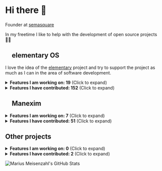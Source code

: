 # Hi there 👋

Founder at [semasquare](https://github.com/semasquare) <img class="emoji" width="16" height="16" src="https://avatars1.githubusercontent.com/u/38842282?s=200&v=4">

In my freetime I like to help with the development of open source projects 👨‍💻

## <img class="emoji" width="16" height="16" src="https://avatars.githubusercontent.com/u/1978534?s=200&v=4"> elementary OS

I love the idea of the [elementary](https://github.com/elementary) project and try to support the project as much as I can in the area of software development.

<details><summary><b>Features I am working on: 19</b> (Click to expand)</summary>
<table>
  <tr>
    <th>Title</th>
    <th>State</th>
    <th>Mergeable</th>
  </tr>
<tr>
    <td><p><a href="https://github.com/elementary/portals/pull/79">elementary/portals #79 · Start after Gala</a></p></td>
    <td>🏗️ Draft</td>
    <td>⤵️ Mergeable</td>
  </tr>
<tr>
    <td><p><a href="https://github.com/elementary/os/pull/582">elementary/os #582 · Build OSTree based images</a></p></td>
    <td>🏗️ Draft</td>
    <td>⤵️ Mergeable</td>
  </tr>
<tr>
    <td><p><a href="https://github.com/elementary/music/pull/737">elementary/music #737 · Offline Updates</a></p></td>
    <td>🏗️ Draft</td>
    <td>⤵️ Mergeable</td>
  </tr>
<tr>
    <td><p><a href="https://github.com/elementary/music/pull/736">elementary/music #736 · Check if online</a></p></td>
    <td>🏗️ Draft</td>
    <td>⤵️ Mergeable</td>
  </tr>
<tr>
    <td><p><a href="https://github.com/elementary/settings-daemon/pull/48">elementary/settings-daemon #48 · Offline system upgrades</a></p></td>
    <td>🏗️ Draft</td>
    <td>⤵️ Mergeable</td>
  </tr>
<tr>
    <td><p><a href="https://github.com/elementary/initial-setup/pull/92">elementary/initial-setup #92 · Option to install proprietary codecs</a></p></td>
    <td>🏗️ Draft</td>
    <td>⤵️ Mergeable</td>
  </tr>
<tr>
    <td><p><a href="https://github.com/elementary/session-settings/pull/64">elementary/session-settings #64 · Provide onboard-autostart fallback</a></p></td>
    <td>👀️ Ready for review</td>
    <td>⚠️ Merging is blocked</td>
  </tr>
<tr>
    <td><p><a href="https://github.com/elementary/gala/pull/1493">elementary/gala #1493 · Hide Others</a></p></td>
    <td>👀️ Ready for review</td>
    <td>⚠️ Merging is blocked</td>
  </tr>
<tr>
    <td><p><a href="https://github.com/elementary/switchboard-plug-onlineaccounts/pull/249">elementary/switchboard-plug-onlineaccounts #249 · Settings Sync</a></p></td>
    <td>🏗️ Draft</td>
    <td>⤵️ Mergeable</td>
  </tr>
<tr>
    <td><p><a href="https://github.com/elementary/appcenter/pull/1961">elementary/appcenter #1961 · Group updates that require a restart</a></p></td>
    <td>🏗️ Draft</td>
    <td>⤵️ Mergeable</td>
  </tr>
<tr>
    <td><p><a href="https://github.com/elementary/appcenter/pull/1965">elementary/appcenter #1965 · Improve SearchView</a></p></td>
    <td>🏗️ Draft</td>
    <td>⤵️ Mergeable</td>
  </tr>
<tr>
    <td><p><a href="https://github.com/elementary/switchboard-plug-about/pull/245">elementary/switchboard-plug-about #245 · Offline system upgrades</a></p></td>
    <td>🏗️ Draft</td>
    <td>⤵️ Mergeable</td>
  </tr>
<tr>
    <td><p><a href="https://github.com/elementary/gala/pull/1376">elementary/gala #1376 · Play login sound</a></p></td>
    <td>👀️ Ready for review</td>
    <td>⚠️ Merging is blocked</td>
  </tr>
<tr>
    <td><p><a href="https://github.com/elementary/sound-theme/pull/16">elementary/sound-theme #16 · Add login sound</a></p></td>
    <td>👀️ Ready for review</td>
    <td>⚠️ Merging is blocked</td>
  </tr>
<tr>
    <td><p><a href="https://github.com/elementary/code/pull/940">elementary/code #940 · Add build and run controls for Flatpak based projects</a></p></td>
    <td>👀️ Ready for review</td>
    <td>⚠️ Merging is blocked</td>
  </tr>
<tr>
    <td><p><a href="https://github.com/elementary/gala/pull/1080">elementary/gala #1080 · Add "Tile" actions and shortcuts to window menu</a></p></td>
    <td>🏗️ Draft</td>
    <td>⤵️ Mergeable</td>
  </tr>
<tr>
    <td><p><a href="https://github.com/elementary/wingpanel-indicator-nightlight/pull/72">elementary/wingpanel-indicator-nightlight #72 · Add dark style toggle to indicator</a></p></td>
    <td>🏗️ Draft</td>
    <td>⤵️ Mergeable</td>
  </tr>
<tr>
    <td><p><a href="https://github.com/elementary/wingpanel-indicator-network/pull/201">elementary/wingpanel-indicator-network #201 · Show an indicator icon for each active connection</a></p></td>
    <td>🏗️ Draft</td>
    <td>⤵️ Mergeable</td>
  </tr>
<tr>
    <td><p><a href="https://github.com/elementary/plymouth-theme/pull/7">elementary/plymouth-theme #7 · Generate animation assets from SVG</a></p></td>
    <td>👀️ Ready for review</td>
    <td>⚠️ Merging is blocked</td>
  </tr>
</table>
</details>

<details><summary><b>Features I have contributed: 152</b> (Click to expand)</summary>
<p>
<ul>
<li><p><a href="https://github.com/elementary/appcenter/pull/2053">elementary/appcenter #2053 · FlatpakBackend: Add null checks for user and system installation</a></p></li>
<li><p><a href="https://github.com/elementary/onboarding/pull/210">elementary/onboarding #210 · WelcomeView: Update description</a></p></li>
<li><p><a href="https://github.com/elementary/greeter/pull/650">elementary/greeter #650 · Remove lightdm config</a></p></li>
<li><p><a href="https://github.com/elementary/greeter/pull/651">elementary/greeter #651 · meson: Install lightdm config</a></p></li>
<li><p><a href="https://github.com/elementary/settings-daemon/pull/45">elementary/settings-daemon #45 · Check for firmware updates</a></p></li>
<li><p><a href="https://github.com/elementary/settings-daemon/pull/57">elementary/settings-daemon #57 · Packaging: Add fwupd</a></p></li>
<li><p><a href="https://github.com/elementary/appcenter/pull/1994">elementary/appcenter #1994 · Add meson options to disable backends</a></p></li>
<li><p><a href="https://github.com/elementary/calendar/pull/784">elementary/calendar #784 · Release 6.1.3</a></p></li>
<li><p><a href="https://github.com/elementary/granite/pull/647">elementary/granite #647 · Fix demo desktop file</a></p></li>
<li><p><a href="https://github.com/elementary/switchboard-plug-network/pull/357">elementary/switchboard-plug-network #357 · Add support for libnm 1.43</a></p></li>
<li><p><a href="https://github.com/elementary/portals/pull/67">elementary/portals #67 · Add build support for older Vala versions</a></p></li>
<li><p><a href="https://github.com/elementary/appcenter/pull/2015">elementary/appcenter #2015 · Fix deprecations for AppStream 0.16</a></p></li>
<li><p><a href="https://github.com/elementary/appcenter/pull/1993">elementary/appcenter #1993 · CategoryView: Fix crash</a></p></li>
<li><p><a href="https://github.com/elementary/.github/pull/23">elementary/.github #23 · Add OS 7 name</a></p></li>
<li><p><a href="https://github.com/elementary/appcenter/pull/1983">elementary/appcenter #1983 · Flatpak repair</a></p></li>
<li><p><a href="https://github.com/elementary/appcenter/pull/1977">elementary/appcenter #1977 · Fix warnings for native packages, OS and Runtime updates</a></p></li>
<li><p><a href="https://github.com/elementary/photos/pull/732">elementary/photos #732 · Fix translation charset</a></p></li>
<li><p><a href="https://github.com/elementary/switchboard-plug-onlineaccounts/pull/248">elementary/switchboard-plug-onlineaccounts #248 · Add support for evolution-data-server 3.45+ / libsoup-3</a></p></li>
<li><p><a href="https://github.com/elementary/installer/pull/677">elementary/installer #677 · actions/checkout@v3</a></p></li>
<li><p><a href="https://github.com/elementary/tasks/pull/346">elementary/tasks #346 · actions/checkout@v3</a></p></li>
<li><p><a href="https://github.com/elementary/mail/pull/811">elementary/mail #811 · actions/checkout@v3</a></p></li>
<li><p><a href="https://github.com/elementary/calculator/pull/239">elementary/calculator #239 · actions/checkout@v3</a></p></li>
<li><p><a href="https://github.com/elementary/videos/pull/323">elementary/videos #323 · actions/checkout@v3</a></p></li>
<li><p><a href="https://github.com/elementary/capnet-assist/pull/94">elementary/capnet-assist #94 · actions/checkout@v3</a></p></li>
<li><p><a href="https://github.com/elementary/screenshot/pull/255">elementary/screenshot #255 · actions/checkout@v3</a></p></li>
<li><p><a href="https://github.com/elementary/notifications/pull/183">elementary/notifications #183 · actions/checkout@v3</a></p></li>
<li><p><a href="https://github.com/elementary/photos/pull/731">elementary/photos #731 · actions/checkout@v3</a></p></li>
<li><p><a href="https://github.com/elementary/default-settings/pull/276">elementary/default-settings #276 · actions/checkout@v3</a></p></li>
<li><p><a href="https://github.com/elementary/switchboard-plug-onlineaccounts/pull/247">elementary/switchboard-plug-onlineaccounts #247 · actions/checkout@v3</a></p></li>
<li><p><a href="https://github.com/elementary/switchboard-plug-mouse-touchpad/pull/209">elementary/switchboard-plug-mouse-touchpad #209 · actions/checkout@v3</a></p></li>
<li><p><a href="https://github.com/elementary/switchboard/pull/254">elementary/switchboard #254 · actions/checkout@v3</a></p></li>
<li><p><a href="https://github.com/elementary/switchboard-plug-about/pull/256">elementary/switchboard-plug-about #256 · actions/checkout@v3</a></p></li>
<li><p><a href="https://github.com/elementary/wingpanel-indicator-keyboard/pull/120">elementary/wingpanel-indicator-keyboard #120 · actions/checkout@v3</a></p></li>
<li><p><a href="https://github.com/elementary/wingpanel-indicator-power/pull/241">elementary/wingpanel-indicator-power #241 · actions/checkout@v3</a></p></li>
<li><p><a href="https://github.com/elementary/switchboard-plug-wallet/pull/29">elementary/switchboard-plug-wallet #29 · actions/checkout@v3</a></p></li>
<li><p><a href="https://github.com/elementary/feedback/pull/86">elementary/feedback #86 · actions/checkout@v3</a></p></li>
<li><p><a href="https://github.com/elementary/switchboard-plug-pantheon-shell/pull/339">elementary/switchboard-plug-pantheon-shell #339 · actions/checkout@v3</a></p></li>
<li><p><a href="https://github.com/elementary/granite/pull/630">elementary/granite #630 · actions/checkout@v3</a></p></li>
<li><p><a href="https://github.com/elementary/wingpanel-indicator-nightlight/pull/94">elementary/wingpanel-indicator-nightlight #94 · actions/checkout@v3</a></p></li>
<li><p><a href="https://github.com/elementary/switchboard-plug-network/pull/345">elementary/switchboard-plug-network #345 · actions/checkout@v3</a></p></li>
<li><p><a href="https://github.com/elementary/greeter/pull/631">elementary/greeter #631 · actions/checkout@v3</a></p></li>
<li><p><a href="https://github.com/elementary/wingpanel-indicator-privacy/pull/42">elementary/wingpanel-indicator-privacy #42 · actions/checkout@v3</a></p></li>
<li><p><a href="https://github.com/elementary/switchboard-plug-sharing/pull/58">elementary/switchboard-plug-sharing #58 · actions/checkout@v3</a></p></li>
<li><p><a href="https://github.com/elementary/switchboard-plug-parental-controls/pull/164">elementary/switchboard-plug-parental-controls #164 · actions/checkout@v3</a></p></li>
<li><p><a href="https://github.com/elementary/camera/pull/252">elementary/camera #252 · actions/checkout@v3</a></p></li>
<li><p><a href="https://github.com/elementary/switchboard-plug-sound/pull/233">elementary/switchboard-plug-sound #233 · actions/checkout@v3</a></p></li>
<li><p><a href="https://github.com/elementary/switchboard-plug-printers/pull/185">elementary/switchboard-plug-printers #185 · actions/checkout@v3</a></p></li>
<li><p><a href="https://github.com/elementary/wingpanel-indicator-sound/pull/245">elementary/wingpanel-indicator-sound #245 · actions/checkout@v3</a></p></li>
<li><p><a href="https://github.com/elementary/wingpanel-indicator-a11y/pull/54">elementary/wingpanel-indicator-a11y #54 · actions/checkout@v3</a></p></li>
<li><p><a href="https://github.com/elementary/wingpanel-indicator-network/pull/255">elementary/wingpanel-indicator-network #255 · actions/checkout@v3</a></p></li>
<li><p><a href="https://github.com/elementary/switchboard-plug-useraccounts/pull/189">elementary/switchboard-plug-useraccounts #189 · actions/checkout@v3</a></p></li>
<li><p><a href="https://github.com/elementary/pantheon-agent-geoclue2/pull/56">elementary/pantheon-agent-geoclue2 #56 · actions/checkout@v3</a></p></li>
<li><p><a href="https://github.com/elementary/wingpanel-indicator-bluetooth/pull/185">elementary/wingpanel-indicator-bluetooth #185 · actions/checkout@v3</a></p></li>
<li><p><a href="https://github.com/elementary/initial-setup/pull/160">elementary/initial-setup #160 · actions/checkout@v3</a></p></li>
<li><p><a href="https://github.com/elementary/stylesheet/pull/1238">elementary/stylesheet #1238 · actions/checkout@v3</a></p></li>
<li><p><a href="https://github.com/elementary/appcenter/pull/1966">elementary/appcenter #1966 · actions/checkout@v3</a></p></li>
<li><p><a href="https://github.com/elementary/initial-setup/pull/159">elementary/initial-setup #159 · Remove duplicate handy dependency</a></p></li>
<li><p><a href="https://github.com/elementary/appcenter/pull/1964">elementary/appcenter #1964 · Make loading updates async from main AppCenter window</a></p></li>
<li><p><a href="https://github.com/elementary/wingpanel-indicator-session/pull/172">elementary/wingpanel-indicator-session #172 · Hide user settings in Demo Mode</a></p></li>
<li><p><a href="https://github.com/elementary/appcenter/pull/1960">elementary/appcenter #1960 · Show Operating System Updates and Runtime Updates only if available</a></p></li>
<li><p><a href="https://github.com/elementary/appcenter/pull/1963">elementary/appcenter #1963 · Warn running in Demo Mode</a></p></li>
<li><p><a href="https://github.com/elementary/appcenter/pull/1962">elementary/appcenter #1962 · Pretty output Flatpak package origins</a></p></li>
<li><p><a href="https://github.com/elementary/appcenter/pull/1943">elementary/appcenter #1943 · Install PackageKit based Operating System Updates as Offline Updates</a></p></li>
<li><p><a href="https://github.com/elementary/appcenter/pull/1957">elementary/appcenter #1957 · Size information for Runtime Updates</a></p></li>
<li><p><a href="https://github.com/elementary/appcenter/pull/1956">elementary/appcenter #1956 · Flatpak Runtimes</a></p></li>
<li><p><a href="https://github.com/elementary/screenshot/pull/250">elementary/screenshot #250 · Update runtime to version 7</a></p></li>
<li><p><a href="https://github.com/elementary/onboarding/pull/184">elementary/onboarding #184 · MainWindow: warn about daily builds</a></p></li>
<li><p><a href="https://github.com/elementary/greeter/pull/628">elementary/greeter #628 · Fix double login authentication</a></p></li>
<li><p><a href="https://github.com/elementary/os/pull/639">elementary/os #639 · Fix Pinebook Pro builds</a></p></li>
<li><p><a href="https://github.com/elementary/os-patches/pull/258">elementary/os-patches #258 · Rename elementary OS to elementary-os</a></p></li>
<li><p><a href="https://github.com/elementary/os/pull/635">elementary/os #635 · Switch mode to debian</a></p></li>
<li><p><a href="https://github.com/elementary/os/pull/632">elementary/os #632 · Install elementary apps via apt</a></p></li>
<li><p><a href="https://github.com/elementary/seeds/pull/98">elementary/seeds #98 · Install elementary apps via apt</a></p></li>
<li><p><a href="https://github.com/elementary/browser/pull/67">elementary/browser #67 · Install Browser Flatpak</a></p></li>
<li><p><a href="https://github.com/elementary/evince/pull/37">elementary/evince #37 · Install Evince Flatpak</a></p></li>
<li><p><a href="https://github.com/elementary/calculator/pull/231">elementary/calculator #231 · Install Calculator Flatpak</a></p></li>
<li><p><a href="https://github.com/elementary/camera/pull/247">elementary/camera #247 · Install Camera Flatpak</a></p></li>
<li><p><a href="https://github.com/elementary/os/pull/631">elementary/os #631 · Enable security repositories</a></p></li>
<li><p><a href="https://github.com/elementary/switchboard-plug-about/pull/253">elementary/switchboard-plug-about #253 · Reboot to Firmware Setup</a></p></li>
<li><p><a href="https://github.com/elementary/appcenter/pull/1791">elementary/appcenter #1791 · Add a manual refresh button to update all caches</a></p></li>
<li><p><a href="https://github.com/elementary/appcenter/pull/1790">elementary/appcenter #1790 · Pull apt updates less frequently</a></p></li>
<li><p><a href="https://github.com/elementary/greeter/pull/599">elementary/greeter #599 · Release 6.0.2</a></p></li>
<li><p><a href="https://github.com/elementary/switchboard-plug-about/pull/244">elementary/switchboard-plug-about #244 · Add support for offline firmware updates</a></p></li>
<li><p><a href="https://github.com/elementary/camera/pull/204">elementary/camera #204 · Take photo or video on secondary click</a></p></li>
<li><p><a href="https://github.com/elementary/initial-setup/pull/125">elementary/initial-setup #125 · Check for network access</a></p></li>
<li><p><a href="https://github.com/elementary/appcenter/pull/1811">elementary/appcenter #1811 · Trigger auto-updates when opening the app</a></p></li>
<li><p><a href="https://github.com/elementary/action-appcenter-review-parse/pull/2">elementary/action-appcenter-review-parse #2 · feat: add end-of-life support</a></p></li>
<li><p><a href="https://github.com/elementary/switchboard-plug-about/pull/209">elementary/switchboard-plug-about #209 · Provide a method for OEMs to include a logo for dark backgrounds</a></p></li>
<li><p><a href="https://github.com/elementary/mail/pull/747">elementary/mail #747 · Use subject for window title of new message window</a></p></li>
<li><p><a href="https://github.com/elementary/appcenter/pull/1807">elementary/appcenter #1807 · Warn about OS runtime mismatch</a></p></li>
<li><p><a href="https://github.com/elementary/initial-setup/pull/133">elementary/initial-setup #133 · Offer to switch to left-handed setup if right clicking "Next"</a></p></li>
<li><p><a href="https://github.com/elementary/appcenter/pull/1793">elementary/appcenter #1793 · Automatically install curated Flatpak updates</a></p></li>
<li><p><a href="https://github.com/elementary/settings-daemon/pull/44">elementary/settings-daemon #44 · Add left handed</a></p></li>
<li><p><a href="https://github.com/elementary/installer/pull/625">elementary/installer #625 · Warn about VMs</a></p></li>
<li><p><a href="https://github.com/elementary/evince/pull/25">elementary/evince #25 · Install elementary icons</a></p></li>
<li><p><a href="https://github.com/elementary/notifications/pull/122">elementary/notifications #122 · Revert "Fix #117: Show icons for daemons (#118)"</a></p></li>
<li><p><a href="https://github.com/elementary/initial-setup/pull/113">elementary/initial-setup #113 · Set hostname</a></p></li>
<li><p><a href="https://github.com/elementary/appcenter/pull/1597">elementary/appcenter #1597 · Application: Fix open button in toasts</a></p></li>
<li><p><a href="https://github.com/elementary/switchboard-plug-about/pull/227">elementary/switchboard-plug-about #227 · Use Pretty Hostname</a></p></li>
<li><p><a href="https://github.com/elementary/notifications/pull/85">elementary/notifications #85 · Play different sound when notification is urgent</a></p></li>
<li><p><a href="https://github.com/elementary/onboarding/pull/135">elementary/onboarding #135 · Set Up Online Accounts</a></p></li>
<li><p><a href="https://github.com/elementary/applications-menu/pull/473">elementary/applications-menu #473 · Prioritize application actions over AppCenter search</a></p></li>
<li><p><a href="https://github.com/elementary/switchboard-plug-pantheon-shell/pull/263">elementary/switchboard-plug-pantheon-shell #263 · Set accent color based on wallpaper</a></p></li>
<li><p><a href="https://github.com/elementary/onboarding/pull/132">elementary/onboarding #132 · Remove unused Granite.Settings</a></p></li>
<li><p><a href="https://github.com/elementary/onboarding/pull/130">elementary/onboarding #130 · Do not use Granite.Settings</a></p></li>
<li><p><a href="https://github.com/elementary/gala/pull/1124">elementary/gala #1124 · Set accent color based on primary color</a></p></li>
<li><p><a href="https://github.com/elementary/stylesheet/pull/1002">elementary/stylesheet #1002 · Give auto button a background</a></p></li>
<li><p><a href="https://github.com/elementary/gala/pull/1106">elementary/gala #1106 · control: Add gexiv2 dependency</a></p></li>
<li><p><a href="https://github.com/elementary/onboarding/pull/126">elementary/onboarding #126 · Set accent color based on wallpaper</a></p></li>
<li><p><a href="https://github.com/elementary/gala/pull/1104">elementary/gala #1104 · Set accent color based on wallpaper</a></p></li>
<li><p><a href="https://github.com/elementary/wallpapers/pull/138">elementary/wallpapers #138 · Accent color</a></p></li>
<li><p><a href="https://github.com/elementary/granite/pull/483">elementary/granite #483 · Get prefers accent color from AccountsService</a></p></li>
<li><p><a href="https://github.com/elementary/wingpanel-indicator-sound/pull/198">elementary/wingpanel-indicator-sound #198 · Fallback to application-default-icon</a></p></li>
<li><p><a href="https://github.com/elementary/sideload/pull/112">elementary/sideload #112 · Unify quotation mark style</a></p></li>
<li><p><a href="https://github.com/elementary/docker/pull/17">elementary/docker #17 · Some cleanup following the best practices</a></p></li>
<li><p><a href="https://github.com/elementary/appcenter/pull/1492">elementary/appcenter #1492 · Hide apps from the Ubuntu repos</a></p></li>
<li><p><a href="https://github.com/elementary/installer/pull/453">elementary/installer #453 · Smarter hostname</a></p></li>
<li><p><a href="https://github.com/elementary/switchboard-plug-about/pull/192">elementary/switchboard-plug-about #192 · Control: Add libappstream dep</a></p></li>
<li><p><a href="https://github.com/elementary/switchboard-plug-about/pull/206">elementary/switchboard-plug-about #206 · Add detail page for firmware releases - Revenge of libfwupd</a></p></li>
<li><p><a href="https://github.com/elementary/switchboard-plug-about/pull/205">elementary/switchboard-plug-about #205 · Fix logic if device is up to date</a></p></li>
<li><p><a href="https://github.com/elementary/appcenter/pull/1496">elementary/appcenter #1496 · Throw a dialog on failure when trying to open an installed app</a></p></li>
<li><p><a href="https://github.com/elementary/docs/pull/56">elementary/docs #56 · Update link to the AppCenter Dashboard GitHub integration</a></p></li>
<li><p><a href="https://github.com/elementary/switchboard-plug-display/pull/262">elementary/switchboard-plug-display #262 · Add 3× scaling setting</a></p></li>
<li><p><a href="https://github.com/elementary/os-patches/pull/164">elementary/os-patches #164 · plymouth: Change default fonts</a></p></li>
<li><p><a href="https://github.com/elementary/switchboard-plug-about/pull/201">elementary/switchboard-plug-about #201 · Provide fallback icon for firmware devices</a></p></li>
<li><p><a href="https://github.com/elementary/switchboard-plug-about/pull/195">elementary/switchboard-plug-about #195 · Show devices without releases</a></p></li>
<li><p><a href="https://github.com/elementary/feedback/pull/34">elementary/feedback #34 · Provide a Flatpak manifest</a></p></li>
<li><p><a href="https://github.com/elementary/switchboard-plug-about/pull/150">elementary/switchboard-plug-about #150 · Add support for fwupd</a></p></li>
<li><p><a href="https://github.com/elementary/plymouth-theme/pull/4">elementary/plymouth-theme #4 · Use BGRT Plymouth theme</a></p></li>
<li><p><a href="https://github.com/elementary/appcenter/pull/1456">elementary/appcenter #1456 · Throw toast when app is installed</a></p></li>
<li><p><a href="https://github.com/elementary/switchboard-plug-about/pull/151">elementary/switchboard-plug-about #151 · Change icon to the cute CPU looking one</a></p></li>
<li><p><a href="https://github.com/elementary/os-patches/pull/152">elementary/os-patches #152 · Use fallback image if BGRT is not supported</a></p></li>
<li><p><a href="https://github.com/elementary/wingpanel-indicator-privacy/pull/25">elementary/wingpanel-indicator-privacy #25 · Add appdata</a></p></li>
<li><p><a href="https://github.com/elementary/default-settings/pull/193">elementary/default-settings #193 · Set default antialiasing to grayscale</a></p></li>
<li><p><a href="https://github.com/elementary/os/pull/407">elementary/os #407 · Optimize build script for Raspberry Pi 4</a></p></li>
<li><p><a href="https://github.com/elementary/onboarding/pull/111">elementary/onboarding #111 · Add a pre-release warning</a></p></li>
<li><p><a href="https://github.com/elementary/granite/pull/434">elementary/granite #434 · Add <code>default-decoration</code> style class constant</a></p></li>
<li><p><a href="https://github.com/elementary/notifications/pull/96">elementary/notifications #96 · Add a demo</a></p></li>
<li><p><a href="https://github.com/elementary/calendar/pull/627">elementary/calendar #627 · Include "film" in movie keywords</a></p></li>
<li><p><a href="https://github.com/elementary/applications-menu/pull/426">elementary/applications-menu #426 · Hide terminal applications</a></p></li>
<li><p><a href="https://github.com/elementary/seeds/pull/53">elementary/seeds #53 · Include flatpak-builder in sdk</a></p></li>
<li><p><a href="https://github.com/elementary/appcenter/pull/1418">elementary/appcenter #1418 · Replace deprecated code</a></p></li>
<li><p><a href="https://github.com/elementary/switchboard-plug-applications/pull/124">elementary/switchboard-plug-applications #124 · Permissions view creates empty files in home folder</a></p></li>
<li><p><a href="https://github.com/elementary/switchboard-plug-pantheon-shell/pull/233">elementary/switchboard-plug-pantheon-shell #233 · Schedule dark mode</a></p></li>
<li><p><a href="https://github.com/elementary/settings-daemon/pull/7">elementary/settings-daemon #7 · Schedule dark mode</a></p></li>
<li><p><a href="https://github.com/elementary/appcenter/pull/1417">elementary/appcenter #1417 · Fix layout for overly wide origin combobox</a></p></li>
<li><p><a href="https://github.com/elementary/wingpanel-indicator-power/pull/146">elementary/wingpanel-indicator-power #146 · Hide percentage in panel when indicator shows calculating</a></p></li>
<li><p><a href="https://github.com/elementary/sideload/pull/99">elementary/sideload #99 · Link to Permission tab of Application Settings</a></p></li>
<li><p><a href="https://github.com/elementary/gala/pull/884">elementary/gala #884 · Add feedback if zooming out is not possible</a></p></li>
<li><p><a href="https://github.com/elementary/gala/pull/877">elementary/gala #877 · Increase maximum for zoom plugin</a></p></li>
<li><p><a href="https://github.com/elementary/default-settings/pull/182">elementary/default-settings #182 · Enable Housekeeping by default</a></p></li>
<li><p><a href="https://github.com/elementary/switchboard-plug-applications/pull/60">elementary/switchboard-plug-applications #60 · Set permissions for flatpaks</a></p></li>
</ul>
</p>
</details>

## <img class="emoji" width="16" height="16" src="https://avatars.githubusercontent.com/u/25073806?s=200&v=4"> Manexim

<details><summary><b>Features I am working on: 7</b> (Click to expand)</summary>
<table>
  <tr>
    <th>Title</th>
    <th>State</th>
    <th>Mergeable</th>
  </tr>
<tr>
    <td><p><a href="https://github.com/manexim/codecard/pull/3">manexim/codecard #3 · Custom syntax styles</a></p></td>
    <td>👀️ Ready for review</td>
    <td>⚠️ Merging is blocked</td>
  </tr>
<tr>
    <td><p><a href="https://github.com/manexim/typewriter/pull/17">manexim/typewriter #17 · Fix language config</a></p></td>
    <td>🏗️ Draft</td>
    <td>⤵️ Mergeable</td>
  </tr>
<tr>
    <td><p><a href="https://github.com/manexim/home/pull/45">manexim/home #45 · Flux</a></p></td>
    <td>🏗️ Draft</td>
    <td>⤵️ Mergeable</td>
  </tr>
<tr>
    <td><p><a href="https://github.com/manexim/news/pull/23">manexim/news #23 · Release version 0.2.0</a></p></td>
    <td>👀️ Ready for review</td>
    <td>⚠️ Merging is blocked</td>
  </tr>
<tr>
    <td><p><a href="https://github.com/manexim/messages/pull/15">manexim/messages #15 · Add support for elementary OS 6</a></p></td>
    <td>👀️ Ready for review</td>
    <td>⚠️ Merging is blocked</td>
  </tr>
<tr>
    <td><p><a href="https://github.com/manexim/flux/pull/1">manexim/flux #1 · Add initial version</a></p></td>
    <td>🏗️ Draft</td>
    <td>⤵️ Mergeable</td>
  </tr>
<tr>
    <td><p><a href="https://github.com/manexim/messages/pull/9">manexim/messages #9 · Add messengers as plugins</a></p></td>
    <td>👀️ Ready for review</td>
    <td>⚠️ Merging is blocked</td>
  </tr>
</table>
</details>

<details><summary><b>Features I have contributed: 51</b> (Click to expand)</summary>
<p>
<ul>
<li><p><a href="https://github.com/manexim/codecard/pull/20">manexim/codecard #20 · Update Flatpak runtime to 7.1</a></p></li>
<li><p><a href="https://github.com/manexim/typewriter/pull/27">manexim/typewriter #27 · Update Flatpak runtime to 7.1</a></p></li>
<li><p><a href="https://github.com/manexim/codecard/pull/15">manexim/codecard #15 · Release version 1.1.0</a></p></li>
<li><p><a href="https://github.com/manexim/codecard/pull/14">manexim/codecard #14 · Update font</a></p></li>
<li><p><a href="https://github.com/manexim/codecard/pull/12">manexim/codecard #12 · Simplify export of Codecard</a></p></li>
<li><p><a href="https://github.com/manexim/insomnia/pull/16">manexim/insomnia #16 · Release version 1.2.0</a></p></li>
<li><p><a href="https://github.com/manexim/insomnia/pull/15">manexim/insomnia #15 · Rename to com.manexim.insomnia</a></p></li>
<li><p><a href="https://github.com/manexim/insomnia/pull/14">manexim/insomnia #14 · Update runtime to 6.1</a></p></li>
<li><p><a href="https://github.com/manexim/insomnia/pull/5">manexim/insomnia #5 · Odin</a></p></li>
<li><p><a href="https://github.com/manexim/codecard/pull/13">manexim/codecard #13 · Use notification instead of toast</a></p></li>
<li><p><a href="https://github.com/manexim/codecard/pull/11">manexim/codecard #11 · Update metainfo</a></p></li>
<li><p><a href="https://github.com/manexim/codecard/pull/10">manexim/codecard #10 · UI fixes</a></p></li>
<li><p><a href="https://github.com/manexim/codecard/pull/5">manexim/codecard #5 · Add stripe key</a></p></li>
<li><p><a href="https://github.com/manexim/codecard/pull/4">manexim/codecard #4 · Fix autosave</a></p></li>
<li><p><a href="https://github.com/manexim/codecard/pull/1">manexim/codecard #1 · Update icon</a></p></li>
<li><p><a href="https://github.com/manexim/codecard/pull/2">manexim/codecard #2 · Satisfy linter</a></p></li>
<li><p><a href="https://github.com/manexim/home/pull/51">manexim/home #51 · Release version 0.6.0</a></p></li>
<li><p><a href="https://github.com/manexim/home/pull/44">manexim/home #44 · Odin</a></p></li>
<li><p><a href="https://github.com/manexim/news/pull/22">manexim/news #22 · Redesign UI</a></p></li>
<li><p><a href="https://github.com/manexim/news/pull/21">manexim/news #21 · Generate constants</a></p></li>
<li><p><a href="https://github.com/manexim/news/pull/20">manexim/news #20 · Flux</a></p></li>
<li><p><a href="https://github.com/manexim/news/pull/17">manexim/news #17 · Odin</a></p></li>
<li><p><a href="https://github.com/manexim/insomnia/pull/13">manexim/insomnia #13 · Release version 1.1.3</a></p></li>
<li><p><a href="https://github.com/manexim/typewriter/pull/25">manexim/typewriter #25 · Release version 0.6.1</a></p></li>
<li><p><a href="https://github.com/manexim/insomnia/pull/12">manexim/insomnia #12 · Release version 1.1.2</a></p></li>
<li><p><a href="https://github.com/manexim/insomnia/pull/11">manexim/insomnia #11 · Improve tooling</a></p></li>
<li><p><a href="https://github.com/manexim/typewriter/pull/24">manexim/typewriter #24 · Release version 0.6.0</a></p></li>
<li><p><a href="https://github.com/manexim/typewriter/pull/22">manexim/typewriter #22 · Update window handling</a></p></li>
<li><p><a href="https://github.com/manexim/typewriter/pull/21">manexim/typewriter #21 · Improve tooling</a></p></li>
<li><p><a href="https://github.com/manexim/typewriter/pull/23">manexim/typewriter #23 · Update Flatpak</a></p></li>
<li><p><a href="https://github.com/manexim/typewriter/pull/13">manexim/typewriter #13 · Odin</a></p></li>
<li><p><a href="https://github.com/manexim/home/pull/46">manexim/home #46 · Fix warnings</a></p></li>
<li><p><a href="https://github.com/manexim/typewriter/pull/12">manexim/typewriter #12 · Improve ci</a></p></li>
<li><p><a href="https://github.com/manexim/news/pull/14">manexim/news #14 · Set Node.js version to 10.17.0</a></p></li>
<li><p><a href="https://github.com/manexim/home/pull/40">manexim/home #40 · Set Node.js version to 10.17.0</a></p></li>
<li><p><a href="https://github.com/manexim/messages/pull/10">manexim/messages #10 · Set Node.js version to 10.17.0</a></p></li>
<li><p><a href="https://github.com/manexim/typewriter/pull/6">manexim/typewriter #6 · Set Node.js version to 10.17.0</a></p></li>
<li><p><a href="https://github.com/manexim/typewriter/pull/5">manexim/typewriter #5 · Add settings for zoom level</a></p></li>
<li><p><a href="https://github.com/manexim/messages/pull/4">manexim/messages #4 · Improve native notifications support</a></p></li>
<li><p><a href="https://github.com/manexim/messages/pull/5">manexim/messages #5 · Add linting</a></p></li>
<li><p><a href="https://github.com/manexim/messages/pull/7">manexim/messages #7 · Open corresponding tab when clicking a notification</a></p></li>
<li><p><a href="https://github.com/manexim/news/pull/3">manexim/news #3 · Updated name as requested for AppCenter</a></p></li>
<li><p><a href="https://github.com/manexim/home/pull/36">manexim/home #36 · Release version 0.5.0</a></p></li>
<li><p><a href="https://github.com/manexim/home/pull/31">manexim/home #31 · Release version 0.4.2</a></p></li>
<li><p><a href="https://github.com/manexim/home/pull/30">manexim/home #30 · Release version 0.4.1</a></p></li>
<li><p><a href="https://github.com/manexim/home/pull/25">manexim/home #25 · Release version 0.4.0</a></p></li>
<li><p><a href="https://github.com/manexim/home/pull/13">manexim/home #13 · Fix for version 0.3.0</a></p></li>
<li><p><a href="https://github.com/manexim/home/pull/11">manexim/home #11 · Release version 0.3.0</a></p></li>
<li><p><a href="https://github.com/manexim/home/pull/5">manexim/home #5 · Suffix symbolic icon names with -symbolic</a></p></li>
<li><p><a href="https://github.com/manexim/home/pull/1">manexim/home #1 · Develop</a></p></li>
<li><p><a href="https://github.com/manexim/home/pull/4">manexim/home #4 · Remove mention of elementary OS in app description</a></p></li>
</ul>
</p>
</details>

## Other projects

<details><summary><b>Features I am working on: 0</b> (Click to expand)</summary>
<p>
<ul>
</ul>
</p>
</details>

<details><summary><b>Features I have contributed: 2</b> (Click to expand)</summary>
<p>
<ul>
<li><a href="https://gitlab.gnome.org/GNOME/libhandy/-/merge_requests/671">GNOME/libhandy #671 · carousel-box: Invalidate cache for children size allocate</a></li>
<li><a href="https://gitlab.freedesktop.org/plymouth/plymouth/-/merge_requests/125">plymouth/plymouth #125 · Use fallback image if BGRT is not supported</a></li>
</ul>
</p>
</details>

![Marius Meisenzahl's GitHub Stats](https://github-readme-stats.vercel.app/api?username=meisenzahl&hide_title=true&show_icons=true)